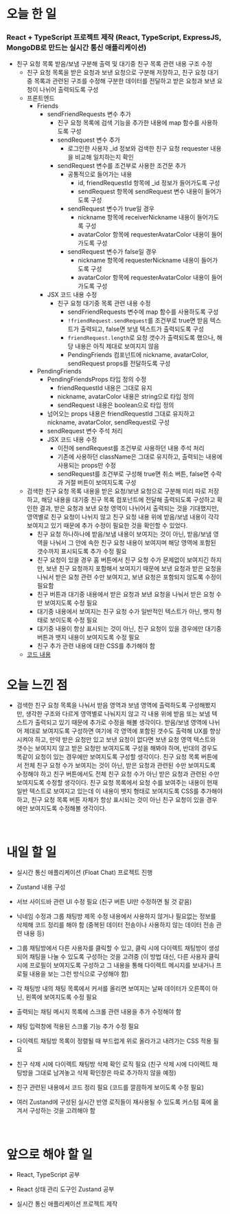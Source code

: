 # 오늘 한 일

### React + TypeScript 프로젝트 제작 (React, TypeScript, ExpressJS, MongoDB로 만드는 실시간 통신 애플리케이션)

- 친구 요청 목록 받음/보냄 구분해 출력 및 대기중 친구 목록 관련 내용 구조 수정
  - 친구 요청 목록을 받은 요청과 보낸 요청으로 구분해 저장하고, 친구 요청 대기중 목록과 관련된 구조를 수정해 구분한 데이터를 전달하고 받은 요청과 보낸 요청이 나뉘어 출력되도록 구성
  - 프론트엔드
    - Friends
      - sendFriendRequests 변수 추가
        - 친구 요청 목록에 검색 기능을 추가한 내용에 map 함수를 사용하도록 구성
        - sendRequest 변수 추가
          - 로그인한 사용자 \_id 정보와 검색한 친구 요청 requester 내용을 비교해 일치하는지 확인
        - sendRequest 변수를 조건부로 사용한 조건문 추가
          - 공통적으로 들어가는 내용
            - id, friendRequestId 항목에 \_id 정보가 들어가도록 구성
            - sendRequest 항목에 sendRequest 변수 내용이 들어가도록 구성
          - sendRequest 변수가 true일 경우
            - nickname 항목에 receiverNickname 내용이 들어가도록 구성
            - avatarColor 항목에 requesterAvatarColor 내용이 들어가도록 구성
          - sendRequest 변수가 false일 경우
            - nickname 항목에 requesterNickname 내용이 들어가도록 구성
            - avatarColor 항목에 requesterAvatarColor 내용이 들어가도록 구성
      - JSX 코드 내용 수정
        - 친구 요청 대기중 목록 관련 내용 수정
          - sendFriendRequests 변수에 map 함수를 사용하도록 구성
          - `!friendRequest.sendRequest`를 조건부로 true면 받음 텍스트가 출력되고, false면 보냄 텍스트가 출력되도록 구성
          - `friendRequest.length`로 요청 갯수가 출력되도록 했으나, 해당 내용은 아직 제대로 보여지지 않음
          - PendingFriends 컴포넌트에 nickname, avatarColor, sendRequest props를 전달하도록 구성
    - PendingFriends
      - PendingFriendsProps 타입 정의 수정
        - friendRequestId 내용은 그대로 유지
        - nickname, avatarColor 내용은 string으로 타입 정의
        - sendRequest 내용은 boolean으로 타입 정의
      - 넘어오는 props 내용은 friendRequestId 그대로 유지하고 nickname, avatarColor, sendRequest로 구성
      - sendRequest 변수 주석 처리
      - JSX 코드 내용 수정
        - 이전에 sendRequest를 조건부로 사용하던 내용 주석 처리
        - 기존에 사용하던 className은 그대로 유지하고, 출력되는 내용에 사용되는 props만 수정
        - sendRequest를 조건부로 구성해 true면 취소 버튼, false면 수락과 거절 버튼이 보여지도록 구성
  - 검색한 친구 요청 목록 내용을 받은 요청/보낸 요청으로 구분해 미리 따로 저장하고, 해당 내용을 대기중 친구 목록 컴포넌트에 전달해 출력되도록 구성하고 확인한 결과, 받은 요청과 보낸 요청 영역이 나뉘어서 출력되는 것을 기대했지만, 영역별로 친구 요청이 나뉘지 않고 친구 요청 내용 위에 받음/보냄 내용이 각각 보여지고 있기 때문에 추가 수정이 필요한 것을 확인할 수 있었다.
    - 친구 요청 하나하나에 받음/보냄 내용이 보여지는 것이 아닌, 받음/보냄 영역을 나눠서 그 안에 속한 친구 요청 내용이 보여지며 해당 영역에 포함된 갯수까지 표시되도록 추가 수정 필요
    - 친구 요청이 있을 경우 홈 버튼에서 친구 요청 수가 문제없이 보여지긴 하지만, 보낸 친구 요청까지 포함해서 보여지기 때문에 보낸 요청과 받은 요청을 나눠서 받은 요청 관련 수만 보여지고, 보낸 요청은 포함되지 않도록 수정이 필요함
    - 친구 버튼과 대기중 내용에서 받은 요청과 보낸 요청을 나눠서 받은 요청 수만 보여지도록 수정 필요
    - 대기중 내용에서 보여지는 친구 요청 수가 일반적인 텍스트가 아닌, 뱃지 형태로 보이도록 수정 필요
    - 대기중 내용이 항상 표시되는 것이 아닌, 친구 요청이 있을 경우에만 대기중 버튼과 뱃지 내용이 보여지도록 수정 필요
    - 친구 추가 관련 내용에 대한 CSS를 추가해야 함
  - [코드 내용](https://github.com/jeongsangtae/float-chat/commit/1966994a6a6c3b91ed59c135ac194c9b561cb69b)

# 오늘 느낀 점

- 검색한 친구 요청 목록을 나눠서 받음 영역과 보냄 영역에 출력하도록 구성해봤지만, 생각한 구조와 다르게 영역별로 나눠지지 않고 각 내용 위에 받음 또는 보냄 텍스트가 출력되고 있기 때문에 추가로 수정을 해볼 생각이다. 받음/보냄 영역에 나뉘어 제대로 보여지도록 구성하면 여기에 각 영역에 포함된 갯수도 출력해 UX를 향상시켜야 하고, 만약 받은 요청만 있고 보낸 요청이 없다면 보낸 요청 영역 텍스트와 갯수는 보여지지 않고 받은 요청만 보여지도록 구성을 해봐야 하며, 반대의 경우도 똑같이 요청이 있는 경우에만 보여지도록 구성할 생각이다. 친구 요청 목록 버튼에서 전체 친구 요청 수가 보여지는 것이 아닌, 받은 요청과 관련된 수만 보여지도록 수정해야 하고 친구 버튼에서도 전체 친구 요청 수가 아닌 받은 요청과 관련된 수만 보여지도록 수정할 생각이다. 친구 요청 목록에서 요청 수를 보여주는 내용이 현재 일반 텍스트로 보여지고 있는데 이 내용이 뱃지 형태로 보여지도록 CSS를 추가해야 하고, 친구 요청 목록 버튼 자체가 항상 표시되는 것이 아닌 친구 요청이 있을 경우에만 보여지도록 수정해볼 생각이다.

<br />

# 내일 할 일

- 실시간 통신 애플리케이션 (Float Chat) 프로젝트 진행

- Zustand 내용 구성

- 서브 사이드바 관련 UI 수정 필요 (친구 버튼 UI만 수정하면 될 것 같음)

- 닉네임 수정과 그룹 채팅방 제목 수정 내용에서 사용하지 않거나 필요없는 정보를 삭제해 코드 정리를 해야 함 (중복된 데이터 전송이나 사용하지 않는 데이터 전송 관련 내용 등)

- 그룹 채팅방에서 다른 사용자를 클릭할 수 있고, 클릭 시에 다이렉트 채팅방이 생성되어 채팅을 나눌 수 있도록 구성하는 것을 고려중 (이 방법 대신, 다른 사용자 클릭 시에 프로필이 보여지도록 구성하고 그 내용을 통해 다이렉트 메시지를 보내거나 프로필 내용을 보는 그런 방식으로 구성해야 함)

- 각 채팅방 내의 채팅 목록에서 커서를 올리면 보여지는 날짜 데이터가 오른쪽이 아닌, 왼쪽에 보여지도록 수정 필요

- 출력되는 채팅 메시지 목록에 스크롤 관련 내용을 추가 수정해야 함

- 채팅 입력창에 적용된 스크롤 기능 추가 수정 필요

- 다이렉트 채팅방 목록이 정렬될 때 부드럽게 위로 올라가고 내려가는 CSS 적용 필요

- 친구 삭제 시에 다이렉트 채팅방 삭제 확인 로직 필요 (친구 삭제 시에 다이렉트 채팅방을 그대로 남겨놓고 삭제 확인창은 따로 추가하지 않을 예정)

- 친구 관련된 내용에서 코드 정리 필요 (코드를 깔끔하게 보이도록 수정 필요)

- 여러 Zustand에 구성된 실시간 반영 로직들이 재사용될 수 있도록 커스텀 훅에 옮겨서 구성하는 것을 고려해야 함

<br />

# 앞으로 해야 할 일

- React, TypeScript 공부

- React 상태 관리 도구인 Zustand 공부

- 실시간 통신 애플리케이션 프로젝트 제작
